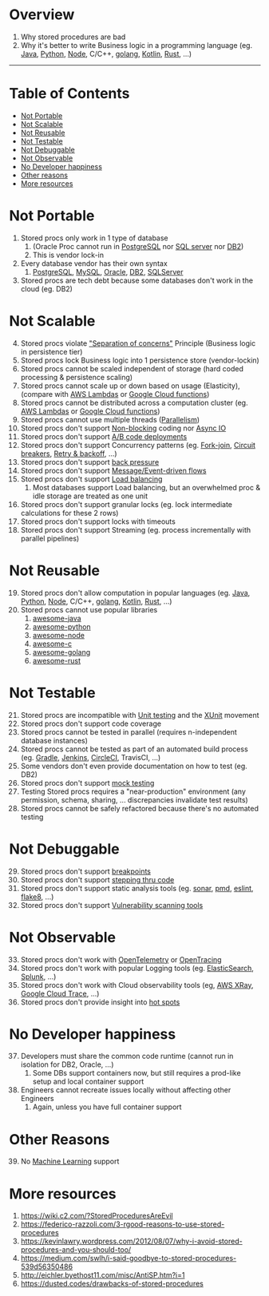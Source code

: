 # Overview
1. Why stored procedures are bad
1. Why it's better to write Business logic in a programming language (eg. [Java](https://www.java.com/en/), [Python](https://www.python.org/), [Node](https://nodejs.org/en/), C/C++, [golang](https://go.dev/), [Kotlin](https://kotlinlang.org/), [Rust](https://www.rust-lang.org/), ...)


--------
# Table of Contents
- [Not Portable](#not-portable)
- [Not Scalable](#not-scalable)
- [Not Reusable](#not-reusable)
- [Not Testable](#not-testable)
- [Not Debuggable](#not-debuggable)
- [Not Observable](#not-observable)
- [No Developer happiness](#no-developer-happiness)
- [Other reasons](#other-reasons)
- [More resources](#more-resources)


# Not Portable
1. Stored procs only work in 1 type of database
    1. (Oracle Proc cannot run in [PostgreSQL](https://www.postgresql.org/) nor [SQL server](https://www.microsoft.com/en-us/sql-server/sql-server-downloads) nor [DB2](https://www.ibm.com/docs/en/db2/11.5?topic=installing-db2-database-servers))
    1. This is vendor lock-in
1. Every database vendor has their own syntax
    1. [PostgreSQL](https://www.postgresql.org/docs/13/sql-createprocedure.html), [MySQL](https://dev.mysql.com/doc/refman/8.0/en/create-procedure.html), [Oracle](https://docs.oracle.com/cd/B19306_01/server.102/b14200/statements_6009.htm), [DB2](https://www.ibm.com/docs/en/db2-for-zos/11?topic=statements-create-procedure-external), [SQLServer](https://docs.microsoft.com/en-us/sql/relational-databases/stored-procedures/create-a-stored-procedure?view=sql-server-ver15)
1. Stored procs are tech debt because some databases don't work in the cloud (eg. DB2)


# Not Scalable
4. Stored procs violate ["Separation of concerns"](https://en.wikipedia.org/wiki/Separation_of_concerns) Principle (Business logic in persistence tier)
1. Stored procs lock Business logic into 1 persistence store (vendor-lockin)
1. Stored procs cannot be scaled independent of storage (hard coded processing & persistence scaling)
1. Stored procs cannot scale up or down based on usage (Elasticity), (compare with [AWS Lambdas](https://aws.amazon.com/lambda/features/) or [Google Cloud functions](https://cloud.google.com/functions))
1. Stored procs cannot be distributed across a computation cluster (eg. [AWS Lambdas](https://aws.amazon.com/lambda/features/) or [Google Cloud functions](https://cloud.google.com/functions))
1. Stored procs cannot use multiple threads ([Parallelism](https://en.wikipedia.org/wiki/Parallel_computing))
1. Stored procs don't support [Non-blocking](https://en.wikipedia.org/wiki/Non-blocking_algorithm) coding nor [Async IO](https://en.wikipedia.org/wiki/Asynchronous_I/O)
1. Stored procs don't support [A/B code deployments](https://www.testenvironmentmanagement.com/deployment-styles-bluegreen-canary-and-ab/)
1. Stored procs don't support Concurrency patterns (eg. [Fork-join](https://en.wikipedia.org/wiki/Fork%E2%80%93join_model), [Circuit breakers](https://en.wikipedia.org/wiki/Circuit_breaker_design_pattern), [Retry & backoff](https://resilience4j.readme.io/docs/retry), ...)
1. Stored procs don't support [back pressure](https://medium.com/@jayphelps/backpressure-explained-the-flow-of-data-through-software-2350b3e77ce7)
1. Stored procs don't support [Message/Event-driven flows](https://developer.lightbend.com/docs/akka-platform-guide/concepts/message-driven-event-driven.html)
1. Stored procs don't support [Load balancing](https://en.wikipedia.org/wiki/Load_balancing_(computing))
    1. Most databases support Load balancing, but an overwhelmed proc & idle storage are treated as one unit
1. Stored procs don't support granular locks (eg. lock intermediate calculations for these 2 rows)
1. Stored procs don't support locks with timeouts
1. Stored procs don't support Streaming (eg. process incrementally with parallel pipelines)


# Not Reusable
19. Stored procs don't allow computation in popular languages (eg. [Java](https://www.java.com/en/), [Python](https://www.python.org/), [Node](https://nodejs.org/en/), C/C++, [golang](https://go.dev/), [Kotlin](https://kotlinlang.org/), [Rust](https://www.rust-lang.org/), ...)
1. Stored procs cannot use popular libraries
    1. [awesome-java](https://github.com/akullpp/awesome-java)
    1. [awesome-python](https://github.com/vinta/awesome-python)
    1. [awesome-node](https://github.com/sindresorhus/awesome-nodejs)
    1. [awesome-c](https://github.com/oz123/awesome-c)
    1. [awesome-golang](https://github.com/avelino/awesome-go)
    1. [awesome-rust](https://github.com/rust-unofficial/awesome-rust)


# Not Testable
21. Stored procs are incompatible with [Unit testing](https://en.wikipedia.org/wiki/Unit_testing) and the [XUnit](https://xunit.net/) movement
1. Stored procs don't support code coverage
1. Stored procs cannot be tested in parallel (requires n-independent database instances)
1. Stored procs cannot be tested as part of an automated build process (eg. [Gradle](https://gradle.org/), [Jenkins](https://www.jenkins.io/), [CircleCI](https://circleci.com/), TravisCI, ...)
1. Some vendors don't even provide documentation on how to test (eg. DB2)
1. Stored procs don't support [mock testing](https://en.wikipedia.org/wiki/Mock_object)
1. Testing Stored procs requires a "near-production" environment (any permission, schema, sharing, ... discrepancies invalidate test results)
1. Stored procs cannot be safely refactored because there's no automated testing


# Not Debuggable
29. Stored procs don't support [breakpoints](https://www.jetbrains.com/help/idea/using-breakpoints.html#manage-breakpoints)
1. Stored procs don't support [stepping thru code](https://www.jetbrains.com/help/idea/stepping-through-the-program.html)
1. Stored procs don't support static analysis tools (eg. [sonar](https://www.sonarqube.org/), [pmd](https://pmd.github.io/), [eslint](https://eslint.org/), [flake8](https://flake8.pycqa.org/en/latest/), ...)
1. Stored procs don't support [Vulnerability scanning tools](https://www.coresecurity.com/blog/top-14-vulnerability-scanners-cybersecurity-professionals)


# Not Observable
33. Stored procs don't work with [OpenTelemetry](https://opentelemetry.io/) or [OpenTracing](https://opentracing.io/)
1. Stored procs don't work with popular Logging tools (eg. [ElasticSearch](https://www.elastic.co/), [Splunk](https://www.splunk.com/), ...)
1. Stored procs don't work with Cloud observability tools (eg, [AWS XRay](https://aws.amazon.com/xray/), [Google Cloud Trace](https://cloud.google.com/trace), ...)
1. Stored procs don't provide insight into [hot spots](https://www.yourkit.com/docs/java/help/cpu_hot_spots.jsp)


# No Developer happiness
37. Developers must share the common code runtime (cannot run in isolation for DB2, Oracle, ...)
    1. Some DBs support containers now, but still requires a prod-like setup and local container support
1. Engineers cannot recreate issues locally without affecting other Engineers
    1. Again, unless you have full container support


# Other Reasons
39. No [Machine Learning](https://hackr.io/blog/best-machine-learning-libraries) support


# More resources
1. https://wiki.c2.com/?StoredProceduresAreEvil
1. https://federico-razzoli.com/3-rgood-reasons-to-use-stored-procedures
1. https://kevinlawry.wordpress.com/2012/08/07/why-i-avoid-stored-procedures-and-you-should-too/
1. https://medium.com/swlh/i-said-goodbye-to-stored-procedures-539d56350486
1. http://eichler.byethost11.com/misc/AntiSP.htm?i=1
1. https://dusted.codes/drawbacks-of-stored-procedures
